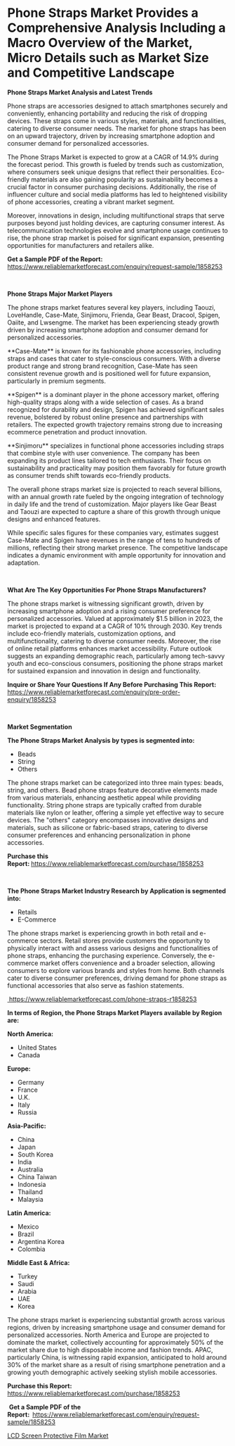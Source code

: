 <p><h1>Phone Straps Market Provides a Comprehensive Analysis Including a Macro Overview of the Market, Micro Details such as Market Size and Competitive Landscape</h1></p><p><strong>Phone Straps Market Analysis and Latest Trends</strong></p>
<p><p>Phone straps are accessories designed to attach smartphones securely and conveniently, enhancing portability and reducing the risk of dropping devices. These straps come in various styles, materials, and functionalities, catering to diverse consumer needs. The market for phone straps has been on an upward trajectory, driven by increasing smartphone adoption and consumer demand for personalized accessories.</p><p>The Phone Straps Market is expected to grow at a CAGR of 14.9% during the forecast period. This growth is fueled by trends such as customization, where consumers seek unique designs that reflect their personalities. Eco-friendly materials are also gaining popularity as sustainability becomes a crucial factor in consumer purchasing decisions. Additionally, the rise of influencer culture and social media platforms has led to heightened visibility of phone accessories, creating a vibrant market segment. </p><p>Moreover, innovations in design, including multifunctional straps that serve purposes beyond just holding devices, are capturing consumer interest. As telecommunication technologies evolve and smartphone usage continues to rise, the phone strap market is poised for significant expansion, presenting opportunities for manufacturers and retailers alike.</p></p>
<p><strong>Get a Sample PDF of the Report:&nbsp;</strong> <a href="https://www.reliablemarketforecast.com/enquiry/request-sample/1858253?utm_campaign=3208&utm_medium=2&utm_source=Github&utm_content=ia&utm_term=05042025&utm_id=phone-straps">https://www.reliablemarketforecast.com/enquiry/request-sample/1858253</a></p>
<p>&nbsp;</p>
<p><strong>Phone Straps Major Market Players</strong></p>
<p><p>The phone straps market features several key players, including Taouzi, LoveHandle, Case-Mate, Sinjimoru, Frienda, Gear Beast, Dracool, Spigen, Oaiite, and Lwsengme. The market has been experiencing steady growth driven by increasing smartphone adoption and consumer demand for personalized accessories.</p><p>**Case-Mate** is known for its fashionable phone accessories, including straps and cases that cater to style-conscious consumers. With a diverse product range and strong brand recognition, Case-Mate has seen consistent revenue growth and is positioned well for future expansion, particularly in premium segments.</p><p>**Spigen** is a dominant player in the phone accessory market, offering high-quality straps along with a wide selection of cases. As a brand recognized for durability and design, Spigen has achieved significant sales revenue, bolstered by robust online presence and partnerships with retailers. The expected growth trajectory remains strong due to increasing ecommerce penetration and product innovation.</p><p>**Sinjimoru** specializes in functional phone accessories including straps that combine style with user convenience. The company has been expanding its product lines tailored to tech enthusiasts. Their focus on sustainability and practicality may position them favorably for future growth as consumer trends shift towards eco-friendly products.</p><p>The overall phone straps market size is projected to reach several billions, with an annual growth rate fueled by the ongoing integration of technology in daily life and the trend of customization. Major players like Gear Beast and Taouzi are expected to capture a share of this growth through unique designs and enhanced features. </p><p>While specific sales figures for these companies vary, estimates suggest Case-Mate and Spigen have revenues in the range of tens to hundreds of millions, reflecting their strong market presence. The competitive landscape indicates a dynamic environment with ample opportunity for innovation and adaptation.</p></p>
<p>&nbsp;</p>
<p><strong>What Are The Key Opportunities For Phone Straps Manufacturers?</strong></p>
<p><p>The phone straps market is witnessing significant growth, driven by increasing smartphone adoption and a rising consumer preference for personalized accessories. Valued at approximately $1.5 billion in 2023, the market is projected to expand at a CAGR of 10% through 2030. Key trends include eco-friendly materials, customization options, and multifunctionality, catering to diverse consumer needs. Moreover, the rise of online retail platforms enhances market accessibility. Future outlook suggests an expanding demographic reach, particularly among tech-savvy youth and eco-conscious consumers, positioning the phone straps market for sustained expansion and innovation in design and functionality.</p></p>
<p><strong>Inquire or Share Your Questions If Any Before Purchasing This Report:</strong> <a href="https://www.reliablemarketforecast.com/enquiry/pre-order-enquiry/1858253?utm_campaign=3208&utm_medium=2&utm_source=Github&utm_content=ia&utm_term=05042025&utm_id=phone-straps">https://www.reliablemarketforecast.com/enquiry/pre-order-enquiry/1858253</a></p>
<p>&nbsp;</p>
<p><strong>Market Segmentation</strong></p>
<p><strong>The Phone Straps Market Analysis by types is segmented into:</strong></p>
<p><ul><li>Beads</li><li>String</li><li>Others</li></ul></p>
<p><p>The phone straps market can be categorized into three main types: beads, string, and others. Bead phone straps feature decorative elements made from various materials, enhancing aesthetic appeal while providing functionality. String phone straps are typically crafted from durable materials like nylon or leather, offering a simple yet effective way to secure devices. The "others" category encompasses innovative designs and materials, such as silicone or fabric-based straps, catering to diverse consumer preferences and enhancing personalization in phone accessories.</p></p>
<p><strong>Purchase this Report:&nbsp;</strong><a href="https://www.reliablemarketforecast.com/purchase/1858253?utm_campaign=3208&utm_medium=2&utm_source=Github&utm_content=ia&utm_term=05042025&utm_id=phone-straps">https://www.reliablemarketforecast.com/purchase/1858253</a></p>
<p>&nbsp;</p>
<p><strong>The Phone Straps Market Industry Research by Application is segmented into:</strong></p>
<p><ul><li>Retails</li><li>E-Commerce</li></ul></p>
<p><p>The phone straps market is experiencing growth in both retail and e-commerce sectors. Retail stores provide customers the opportunity to physically interact with and assess various designs and functionalities of phone straps, enhancing the purchasing experience. Conversely, the e-commerce market offers convenience and a broader selection, allowing consumers to explore various brands and styles from home. Both channels cater to diverse consumer preferences, driving demand for phone straps as functional accessories that also serve as fashion statements.</p></p>
<p><a href="https://www.reliablemarketforecast.com/phone-straps-r1858253?utm_campaign=3208&utm_medium=2&utm_source=Github&utm_content=ia&utm_term=05042025&utm_id=phone-straps">&nbsp;https://www.reliablemarketforecast.com/phone-straps-r1858253</a></p>
<p><strong>In terms of Region, the Phone Straps Market Players available by Region are:</strong></p>
<p>
    <p> <strong> North America: </strong>
        <ul>
            <li>United States</li>
            <li>Canada</li>
        </ul>
        </p> 
    <p> <strong> Europe: </strong>
        <ul>
            <li>Germany</li>
            <li>France</li>
            <li>U.K.</li>
            <li>Italy</li>
            <li>Russia</li>
        </ul>
        </p> 
    <p> <strong> Asia-Pacific: </strong>
        <ul>
            <li>China</li>
            <li>Japan</li>
            <li>South Korea</li>
            <li>India</li>
            <li>Australia</li>
            <li>China Taiwan</li>
            <li>Indonesia</li>
            <li>Thailand</li>
            <li>Malaysia</li>
        </ul>
        </p> 
    <p> <strong> Latin America: </strong>
        <ul>
            <li>Mexico</li>
            <li>Brazil</li>
            <li>Argentina Korea</li>
            <li>Colombia</li>
        </ul>
        </p> 
    <p> <strong> Middle East & Africa: </strong>
        <ul>
            <li>Turkey</li>
            <li>Saudi</li>
            <li>Arabia</li>
            <li>UAE</li>
            <li>Korea</li>
        </ul>
    </p>
    </p>
<p><p>The phone straps market is experiencing substantial growth across various regions, driven by increasing smartphone usage and consumer demand for personalized accessories. North America and Europe are projected to dominate the market, collectively accounting for approximately 50% of the market share due to high disposable income and fashion trends. APAC, particularly China, is witnessing rapid expansion, anticipated to hold around 30% of the market share as a result of rising smartphone penetration and a growing youth demographic actively seeking stylish mobile accessories.</p></p>
<p><strong>Purchase this Report: </strong><a href="https://www.reliablemarketforecast.com/purchase/1858253?utm_campaign=3208&utm_medium=2&utm_source=Github&utm_content=ia&utm_term=05042025&utm_id=phone-straps">https://www.reliablemarketforecast.com/purchase/1858253</a></p>
<p>&nbsp;<strong>Get a Sample PDF of the Report:&nbsp;&nbsp;</strong><a href="https://www.reliablemarketforecast.com/enquiry/request-sample/1858253?utm_campaign=3208&utm_medium=2&utm_source=Github&utm_content=ia&utm_term=05042025&utm_id=phone-straps">https://www.reliablemarketforecast.com/enquiry/request-sample/1858253</a></p>
<p><strong></strong></p>
<p><p><a href="https://github.com/shirlantosx7/Market-Research-Report-List-1/blob/main/lcd-screen-protective-film-market.md?utm_campaign=3208&utm_medium=2&utm_source=Github&utm_content=ia&utm_term=05042025&utm_id=phone-straps">LCD Screen Protective Film Market</a></p></p>